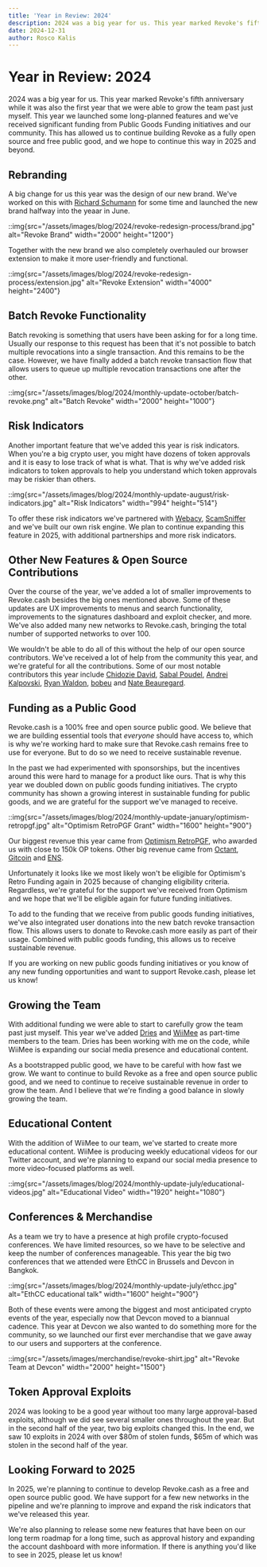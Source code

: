 ```yaml
---
title: 'Year in Review: 2024'
description: 2024 was a big year for us. This year marked Revoke's fifth anniversary while it was also the first year that we were able to grow the team past just myself. Read on to find out what we've been up to in 2024 and what we're planning for 2025.
date: 2024-12-31
author: Rosco Kalis
---
```


# Year in Review: 2024

2024 was a big year for us. This year marked Revoke's fifth anniversary while it was also the first year that we were able to grow the team past just myself. This year we launched some long-planned features and we've received significant funding from Public Goods Funding initiatives and our community. This has allowed us to continue building Revoke as a fully open source and free public good, and we hope to continue this way in 2025 and beyond.

## Rebranding

A big change for us this year was the design of our new brand. We've worked on this with [Richard Schumann](https://schumanncombo.com/) for some time and launched the new brand halfway into the yeaar in June.

::img{src="/assets/images/blog/2024/revoke-redesign-process/brand.jpg" alt="Revoke Brand" width="2000" height="1200"}

Together with the new brand we also completely overhauled our browser extension to make it more user-friendly and functional.

::img{src="/assets/images/blog/2024/revoke-redesign-process/extension.jpg" alt="Revoke Extension" width="4000" height="2400"}

## Batch Revoke Functionality

Batch revoking is something that users have been asking for for a long time. Usually our response to this request has been that it's not possible to batch multiple revocations into a single transaction. And this remains to be the case. However, we have finally added a batch revoke transaction flow that allows users to queue up multiple revocation transactions one after the other.

::img{src="/assets/images/blog/2024/monthly-update-october/batch-revoke.png" alt="Batch Revoke" width="2000" height="1000"}

## Risk Indicators

Another important feature that we've added this year is risk indicators. When you're a big crypto user, you might have dozens of token approvals and it is easy to lose track of what is what. That is why we've added risk indicators to token approvals to help you understand which token approvals may be riskier than others.

::img{src="/assets/images/blog/2024/monthly-update-august/risk-indicators.jpg" alt="Risk Indicators" width="994" height="514"}

To offer these risk indicators we've partnered with [Webacy](https://webacy.com/), [ScamSniffer](https://scamsniffer.com/) and we've built our own risk engine. We plan to continue expanding this feature in 2025, with additional partnerships and more risk indicators.

## Other New Features & Open Source Contributions

Over the course of the year, we've added a lot of smaller improvements to Revoke.cash besides the big ones mentioned above. Some of these updates are UX improvements to menus and search functionality, improvements to the signatures dashboard and exploit checker, and more. We've also added many new networks to Revoke.cash, bringing the total number of supported networks to over 100.

We wouldn't be able to do all of this without the help of our open source contributors. We've received a lot of help from the community this year, and we're grateful for all the contributions. Some of our most notable contributors this year include [Chidozie David](https://github.com/Dozie2001), [Sabal Poudel](https://github.com/sabalpoudel), [Andrei Kalpovski](https://github.com/kalpovskii), [Ryan Waldon](https://github.com/ryanpwaldon), [bobeu](https://github.com/bobeu) and [Nate Beauregard](https://github.com/natebeauregard).

## Funding as a Public Good

Revoke.cash is a 100% free and open source public good. We believe that we are building essential tools that *everyone* should have access to, which is why we're working hard to make sure that Revoke.cash remains free to use for everyone. But to do so we need to receive sustainable revenue.

In the past we had experimented with sponsorships, but the incentives around this were hard to manage for a product like ours. That is why this year we doubled down on public goods funding initiatives. The crypto community has shown a growing interest in sustainable funding for public goods, and we are grateful for the support we've managed to receive.

::img{src="/assets/images/blog/2024/monthly-update-january/optimism-retropgf.jpg" alt="Optimism RetroPGF Grant" width="1600" height="900"}

Our biggest revenue this year came from [Optimism RetroPGF](https://app.optimism.io/retropgf), who awarded us with close to 150k OP tokens. Other big revenue came from [Octant](https://octant.build/), [Gitcoin](https://gitcoin.co/) and [ENS](https://ens.domains/).

Unfortunately it looks like we most likely won't be eligible for Optimism's Retro Funding again in 2025 because of changing eligibility criteria. Regardless, we're grateful for the support we've received from Optimism and we hope that we'll be eligible again for future funding initiatives.

To add to the funding that we receive from public goods funding initiatives, we've also integrated user donations into the new batch revoke transaction flow. This allows users to donate to Revoke.cash more easily as part of their usage. Combined with public goods funding, this allows us to receive sustainable revenue.

If you are working on new public goods funding initiatives or you know of any new funding opportunities and want to support Revoke.cash, please let us know!

## Growing the Team

With additional funding we were able to start to carefully grow the team past just myself. This year we've added [Dries](https://x.com/Steen3S) and [WiiMee](https://x.com/wii_mee) as part-time members to the team. Dries has been working with me on the code, while WiiMee is expanding our social media presence and educational content.

As a bootstrapped public good, we have to be careful with how fast we grow. We want to continue to build Revoke as a free and open source public good, and we need to continue to receive sustainable revenue in order to grow the team. And I believe that we're finding a good balance in slowly growing the team.

## Educational Content

With the addition of WiiMee to our team, we've started to create more educational content. WiiMee is producing weekly educational videos for our Twitter account, and we're planning to expand our social media presence to more video-focused platforms as well.

::img{src="/assets/images/blog/2024/monthly-update-july/educational-videos.jpg" alt="Educational Video" width="1920" height="1080"}

## Conferences & Merchandise

As a team we try to have a presence at high profile crypto-focused conferences. We have limited resources, so we have to be selective and keep the number of conferences manageable. This year the big two conferences that we attended were EthCC in Brussels and Devcon in Bangkok.

::img{src="/assets/images/blog/2024/monthly-update-july/ethcc.jpg" alt="EthCC educational talk" width="1600" height="900"}

Both of these events were among the biggest and most anticipated crypto events of the year, especially now that Devcon moved to a biannual cadence. This year at Devcon we also wanted to do something more for the community, so we launched our first ever merchandise that we gave away to our users and supporters at the conference.

::img{src="/assets/images/merchandise/revoke-shirt.jpg" alt="Revoke Team at Devcon" width="2000" height="1500"}

## Token Approval Exploits

2024 was looking to be a good year without too many large approval-based exploits, although we did see several smaller ones throughout the year. But in the second half of the year, two big exploits changed this. In the end, we saw 10 exploits in 2024 with over $80m of stolen funds, $65m of which was stolen in the second half of the year.

## Looking Forward to 2025

In 2025, we're planning to continue to develop Revoke.cash as a free and open source public good. We have support for a few new networks in the pipeline and we're planning to improve and expand the risk indicators that we've released this year.

We're also planning to release some new features that have been on our long term roadmap for a long time, such as approval history and expanding the account dashboard with more information. If there is anything you'd like to see in 2025, please let us know!
